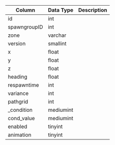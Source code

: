 | Column       | Data Type | Description |
| ------------ | --------- | ----------- |
| id           | int       |             |
| spawngroupID | int       |             |
| zone         | varchar   |             |
| version      | smallint  |             |
| x            | float     |             |
| y            | float     |             |
| z            | float     |             |
| heading      | float     |             |
| respawntime  | int       |             |
| variance     | int       |             |
| pathgrid     | int       |             |
| _condition   | mediumint |             |
| cond_value   | mediumint |             |
| enabled      | tinyint   |             |
| animation    | tinyint   |             |